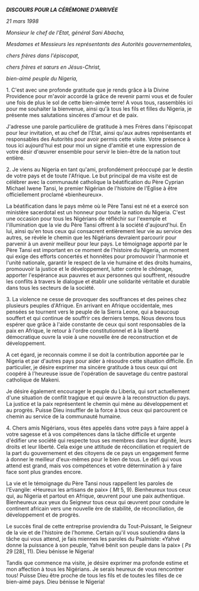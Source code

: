 ***DISCOURS POUR LA CÉRÉMONIE D'ARRIVÉE***

*21 mars 1998*

*Monsieur le chef de l'Etat, général Sani Abacha,*

*Mesdames et Messieurs les représentants des Autorités gouvernementales,*

*chers frères dans l'épiscopat,*

*chers frères et sœurs en Jésus-Christ,*

*bien-aimé peuple du Nigeria,*

1\. C'est avec une profonde gratitude que je rends grâce à la Divine Providence pour m'avoir accordé la grâce de revenir parmi vous et de fouler une fois de plus le sol de cette bien-aimée terre! A vous tous, rassemblés ici pour me souhaiter la bienvenue, ainsi qu'à tous les fils et filles du Nigeria, je présente mes salutations sincères d'amour et de paix.

J'adresse une parole particulière de gratitude à mes Frères dans l'épiscopat pour leur invitation, et au chef de l'Etat, ainsi qu'aux autres représentants et responsables des Autorités pour avoir permis cette visite. Votre présence à tous ici aujourd'hui est pour moi un signe d'amitié et une expression de votre désir d'œuvrer ensemble pour servir le bien-être de la nation tout entière.

2\. Je viens au Nigeria en tant qu'ami, profondément préoccupé par le destin de votre pays et de toute l'Afrique. Le but principal de ma visite est de célébrer avec la communauté catholique la béatification du Père Cyprian Michael Iwene Tansi, le premier Nigérian de l'histoire de l'Eglise à être officiellement proclamé «bienheureux».

La béatification dans le pays même où le Père Tansi est né et a exercé son ministère sacerdotal est un honneur pour toute la nation du Nigeria. C'est une occasion pour tous les Nigérians de réfléchir sur l'exemple et l'illumination que la vie du Père Tansi offrent à la société d'aujourd'hui. En lui, ainsi qu'en tous ceux qui consacrent entièrement leur vie au service des autres, se révèle le chemin que les Nigérians devraient parcourir pour parvenir à un avenir meilleur pour leur pays. Le témoignage apporté par le Père Tansi est important en ce moment de l'histoire du Nigeria, un moment qui exige des efforts concertés et honnêtes pour promouvoir l'harmonie et l'unité nationale, garantir le respect de la vie humaine et des droits humains, promouvoir la justice et le développement, lutter contre le chômage, apporter l'espérance aux pauvres et aux personnes qui souffrent, résoudre les conflits à travers le dialogue et établir une solidarité véritable et durable dans tous les secteurs de la société.

3\. La violence ne cesse de provoquer des souffrances et des peines chez plusieurs peuples d'Afrique. En arrivant en Afrique occidentale, mes pensées se tournent vers le peuple de la Sierra Leone, qui a beaucoup souffert et qui continue de souffrir ces derniers temps. Nous devons tous espérer que grâce à l'aide constante de ceux qui sont responsables de la paix en Afrique, le retour à l'ordre constitutionnel et à la liberté démocratique ouvre la voie à une nouvelle ère de reconstruction et de développement.

A cet égard, je reconnais comme il se doit la contribution apportée par le Nigeria et par d'autres pays pour aider à résoudre cette situation difficile. En particulier, je désire exprimer ma sincère gratitude à tous ceux qui ont coopéré à l'heureuse issue de l'opération de sauvetage du centre pastoral catholique de Makeni.

Je désire également encourager le peuple du Liberia, qui sort actuellement d'une situation de conflit tragique et qui œuvre à la reconstruction du pays. La justice et la paix représentent le chemin qui mène au développement et au progrès. Puisse Dieu insuffler de la force à tous ceux qui parcourent ce chemin au service de la communauté humaine.

4\. Chers amis Nigérians, vous êtes appelés dans votre pays à faire appel à votre sagesse et à vos compétences dans la tâche difficile et urgente d'édifier une société qui respecte tous ses membres dans leur dignité, leurs droits et leur liberté. Cela exige une attitude de réconciliation et requiert de la part du gouvernement et des citoyens de ce pays un engagement ferme à donner le meilleur d'eux-mêmes pour le bien de tous. Le défi qui vous attend est grand, mais vos compétences et votre détermination à y faire face sont plus grandes encore.

La vie et le témoignage du Père Tansi nous rappellent les paroles de l'Evangile: «Heureux les artisans de paix» ( *Mt* 5, 9). Bienheureux tous ceux qui, au Nigeria et partout en Afrique, œuvrent pour une paix authentique. Bienheureux aux yeux du Seigneur tous ceux qui œuvrent pour conduire le continent africain vers une nouvelle ère de stabilité, de réconciliation, de développement et de progrès.

Le succès final de cette entreprise proviendra du Tout-Puissant, le Seigneur de la vie et de l'histoire de l'homme. Certain qu'il vous soutiendra dans la tâche qui vous attend, je fais miennes les paroles du Psalmiste: «Yahvé donne la puissance à son peuple, Yahvé bénit son peuple dans la paix» ( *Ps* 29 \[28\], 11). Dieu bénisse le Nigeria!

Tandis que commence ma visite, je désire exprimer ma profonde estime et mon affection à tous les Nigérians. Je serais heureux de vous rencontrer tous! Puisse Dieu être proche de tous les fils et de toutes les filles de ce bien-aimé pays. Dieu bénisse le Nigeria!